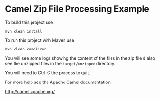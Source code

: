 Camel Zip File Processing Example
=================================

To build this project use

    mvn clean install

To run this project with Maven use

    mvn clean camel:run

You will see some logs showing the content of the files in the zip file & also
see the unzipped files in the `target/unzipped` directory.

You will need to Ctrl-C the process to quit.

For more help see the Apache Camel documentation

  http://camel.apache.org/

